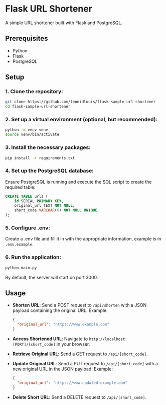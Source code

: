 # Flask URL Shortener

A simple URL shortener built with Flask and PostgreSQL.

## Prerequisites

- Python
- Flask
- PostgreSQL

## Setup

### 1. Clone the repository:

```bash
git clone https://github.com/leonidlouis/flask-sample-url-shortener
cd flask-sample-url-shortener
```

### 2. Set up a virtual environment (optional, but recommended):

```bash
python -m venv venv
source venv/bin/activate
```

### 3. Install the necessary packages:

```bash
pip install -r requirements.txt
```

### 4. Set up the PostgreSQL database:

Ensure PostgreSQL is running and execute the SQL script to create the required table:

```sql
CREATE TABLE urls (
    id SERIAL PRIMARY KEY,
    original_url TEXT NOT NULL,
    short_code VARCHAR(6) NOT NULL UNIQUE
);
```

### 5. Configure .env:

Create a .env file and fill it in with the appropriate information, example is in `.env.example`.

### 6. Run the application:

```bash
python main.py
```

By default, the server will start on port 3000.

## Usage

- **Shorten URL**: Send a POST request to `/api/shorten` with a JSON payload containing the original URL. Example:

  ```json
  {
    "original_url": "https://www.example.com"
  }
  ```

- **Access Shortened URL**: Navigate to `http://localhost:[PORT]/[short_code]` in your browser.

- **Retrieve Original URL**: Send a GET request to `/api/[short_code]`.

- **Update Original URL**: Send a PUT request to `/api/[short_code]` with a new original URL in the JSON payload. Example:

  ```json
  {
    "original_url": "https://www.updated-example.com"
  }
  ```

- **Delete Short URL**: Send a DELETE request to `/api/[short_code]`.
